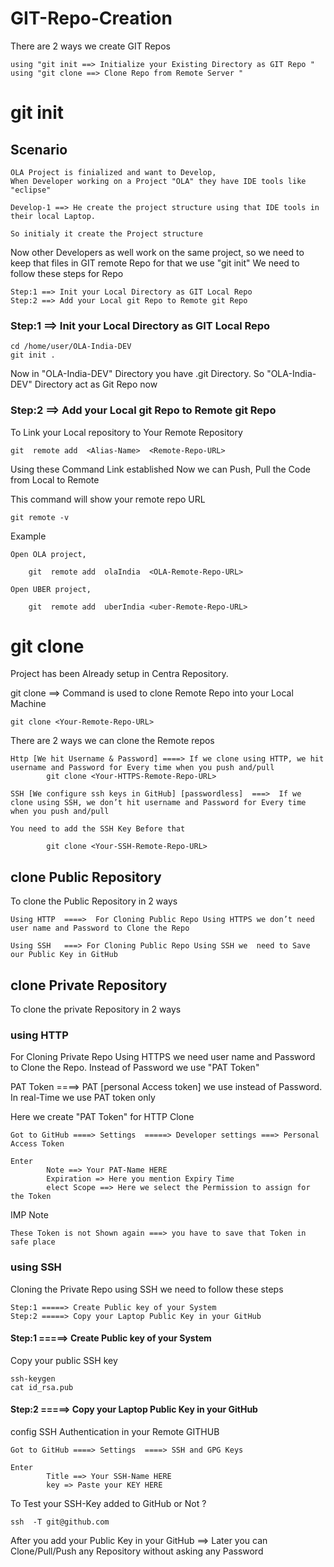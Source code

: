# GIT-Repo-Creation

There are 2 ways we create GIT Repos
```
using "git init ==> Initialize your Existing Directory as GIT Repo "
using "git clone ==> Clone Repo from Remote Server "
```

# git init

## Scenario
```
OLA Project is finialized and want to Develop,
When Developer working on a Project "OLA" they have IDE tools like "eclipse" 

Develop-1 ==> He create the project structure using that IDE tools in their local Laptop.

So initialy it create the Project structure
```
Now other Developers as well work on the same project, so we need to keep that files in GIT remote Repo for that we use "git init"
We need to follow these steps for Repo
```
Step:1 ==> Init your Local Directory as GIT Local Repo 
Step:2 ==> Add your Local git Repo to Remote git Repo 
```
### Step:1 ==> Init your Local Directory as GIT Local Repo 
```
cd /home/user/OLA-India-DEV  
git init .
```
Now in "OLA-India-DEV" Directory you have .git Directory. So "OLA-India-DEV" Directory act as Git Repo now 

### Step:2 ==> Add your Local git Repo to Remote git Repo 

To Link your Local repository to Your Remote Repository 
```
git  remote add  <Alias-Name>  <Remote-Repo-URL> 
```
Using these Command Link established Now we can Push, Pull the Code from Local to Remote 

This command will show your remote repo URL
```
git remote -v
```

Example
```
Open OLA project, 

    git  remote add  olaIndia  <OLA-Remote-Repo-URL> 

Open UBER project, 

    git  remote add  uberIndia <uber-Remote-Repo-URL> 
```
# git clone

Project has been Already setup in Centra Repository. 

git clone ==> Command is used to clone Remote Repo into your Local Machine 
```
git clone <Your-Remote-Repo-URL> 
```
There are 2 ways we can clone the Remote repos
```
Http [We hit Username & Password] ====> If we clone using HTTP, we hit username and Password for Every time when you push and/pull
        git clone <Your-HTTPS-Remote-Repo-URL> 
```
```
SSH [We configure ssh keys in GitHub] [passwordless]  ===>  If we clone using SSH, we don’t hit username and Password for Every time when you push and/pull

You need to add the SSH Key Before that

        git clone <Your-SSH-Remote-Repo-URL>
```
 
## clone Public Repository 

To clone the Public Repository in 2 ways
```
Using HTTP  ====>  For Cloning Public Repo Using HTTPS we don’t need user name and Password to Clone the Repo 

Using SSH   ===> For Cloning Public Repo Using SSH we  need to Save our Public Key in GitHub 
```


## clone Private Repository 

To clone the private Repository in 2 ways

### using HTTP 
For Cloning Private Repo Using HTTPS we  need user name and Password to Clone the Repo.
Instead of Password we use "PAT Token"

PAT Token ====>  PAT [personal Access token] we use instead of Password. In real-Time we use PAT token only 

Here we create "PAT Token"  for HTTP Clone 
```
Got to GitHub ====> Settings  =====> Developer settings ===> Personal Access Token 

Enter 
        Note ==> Your PAT-Name HERE
        Expiration => Here you mention Expiry Time
        elect Scope ==> Here we select the Permission to assign for the Token
```
IMP Note
```
These Token is not Shown again ===> you have to save that Token in safe place
```

### using SSH

Cloning the Private Repo using SSH we need to follow these steps
```
Step:1 =====> Create Public key of your System 
Step:2 =====> Copy your Laptop Public Key in your GitHub 
```
#### Step:1 =====> Create Public key of your System 

Copy your public SSH key

```
ssh-keygen 
cat id_rsa.pub 
```

#### Step:2 =====> Copy your Laptop Public Key in your GitHub 

config SSH Authentication in your Remote GITHUB

```
Got to GitHub ====> Settings  ====> SSH and GPG Keys  

Enter 
        Title ==> Your SSH-Name HERE
        key => Paste your KEY HERE
```
To Test your SSH-Key added to GitHub or Not ? 
```
ssh  -T git@github.com 
```
After you add your Public Key in your GitHub ==> Later you can Clone/Pull/Push any Repository without asking any Password  
